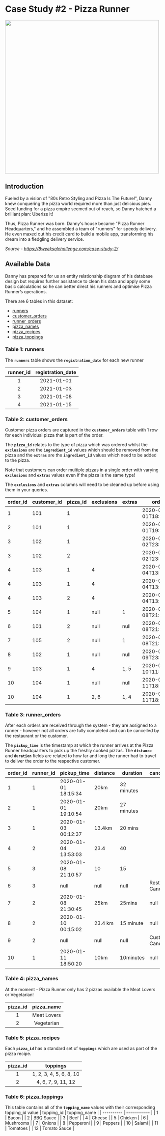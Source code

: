# Case Study #2 - Pizza Runner
<img src="https://8weeksqlchallenge.com/images/case-study-designs/2.png" width="500">

## Introduction
Fueled by a vision of "80s Retro Styling and Pizza Is The Future!", Danny knew conquering the pizza world required more than just delicious pies. Seed funding for a pizza empire seemed out of reach, so Danny hatched a brilliant plan: Uberize it!

Thus, Pizza Runner was born. Danny's house became "Pizza Runner Headquarters," and he assembled a team of "runners" for speedy delivery. He even maxed out his credit card to build a mobile app, transforming his dream into a fledgling delivery service.

*Source - https://8weeksqlchallenge.com/case-study-2/*

## Available Data
Danny has prepared for us an entity relationship diagram of his database design but requires further assistance to clean his data and apply some basic calculations so he can better direct his runners and optimise Pizza Runner’s operations.

There are 6 tables in this dataset:
- [runners](#table-1-runners)
- [customer_orders](#table-2-customer_orders)
- [runner_orders](#table-3-runner_orders)
- [pizza_names](#table-4-pizza_names)
- [pizza_recipes](#table-5-pizza_recipes)
- [pizza_toppings](#table-6-pizza_toppings)

### Table 1: runners
The **`runners`** table shows the **`registration_date`** for each new runner

|runner_id|registration_date|
|:-------:|:---------------:|
|1|2021-01-01|
|2|2021-01-03|
|3|2021-01-08|
|4|2021-01-15|

### Table 2: customer_orders
Customer pizza orders are captured in the **`customer_orders`** table with 1 row for each individual pizza that is part of the order.

The **`pizza_id`** relates to the type of pizza which was ordered whilst the **`exclusions`** are the **`ingredient_id`** values which should be removed from the pizza and the **`extras`** are the **`ingredient_id`** values which need to be added to the pizza.

Note that customers can order multiple pizzas in a single order with varying **`exclusions`** and **`extras`** values even if the pizza is the same type!

The **`exclusions`** and **`extras`** columns will need to be cleaned up before using them in your queries.

| order_id | customer_id | pizza_id | exclusions | extras | order_time               |
| -------- | ----------- | -------- | ---------- | ------ | ------------------------ |
| 1        | 101         | 1        |            |        | 2020-01-01T18:05:02.000Z |
| 2        | 101         | 1        |            |        | 2020-01-01T19:00:52.000Z |
| 3        | 102         | 1        |            |        | 2020-01-02T23:51:23.000Z |
| 3        | 102         | 2        |            |        | 2020-01-02T23:51:23.000Z |
| 4        | 103         | 1        | 4          |        | 2020-01-04T13:23:46.000Z |
| 4        | 103         | 1        | 4          |        | 2020-01-04T13:23:46.000Z |
| 4        | 103         | 2        | 4          |        | 2020-01-04T13:23:46.000Z |
| 5        | 104         | 1        | null       | 1      | 2020-01-08T21:00:29.000Z |
| 6        | 101         | 2        | null       | null   | 2020-01-08T21:03:13.000Z |
| 7        | 105         | 2        | null       | 1      | 2020-01-08T21:20:29.000Z |
| 8        | 102         | 1        | null       | null   | 2020-01-09T23:54:33.000Z |
| 9        | 103         | 1        | 4          | 1, 5   | 2020-01-10T11:22:59.000Z |
| 10       | 104         | 1        | null       | null   | 2020-01-11T18:34:49.000Z |
| 10       | 104         | 1        | 2, 6       | 1, 4   | 2020-01-11T18:34:49.000Z |

### Table 3: runner_orders
After each orders are received through the system - they are assigned to a runner - however not all orders are fully completed and can be cancelled by the restaurant or the customer.

The **`pickup_time`** is the timestamp at which the runner arrives at the Pizza Runner headquarters to pick up the freshly cooked pizzas. The **`distance`** and **`duration`** fields are related to how far and long the runner had to travel to deliver the order to the respective customer.

| order_id | runner_id | pickup_time         | distance | duration   | cancellation            |
| -------- | --------- | ------------------- | -------- | ---------- | ----------------------- |
| 1        | 1         | 2020-01-01 18:15:34 | 20km     | 32 minutes |                         |
| 2        | 1         | 2020-01-01 19:10:54 | 20km     | 27 minutes |                         |
| 3        | 1         | 2020-01-03 00:12:37 | 13.4km   | 20 mins    |                         |
| 4        | 2         | 2020-01-04 13:53:03 | 23.4     | 40         |                         |
| 5        | 3         | 2020-01-08 21:10:57 | 10       | 15         |                         |
| 6        | 3         | null                | null     | null       | Restaurant Cancellation |
| 7        | 2         | 2020-01-08 21:30:45 | 25km     | 25mins     | null                    |
| 8        | 2         | 2020-01-10 00:15:02 | 23.4 km  | 15 minute  | null                    |
| 9        | 2         | null                | null     | null       | Customer Cancellation   |
| 10       | 1         | 2020-01-11 18:50:20 | 10km     | 10minutes  | null                    |

### Table 4: pizza_names
At the moment - Pizza Runner only has 2 pizzas available the Meat Lovers or Vegetarian!

|pizza_id|pizza_name|
|:------:|:--------:|
|1|Meat Lovers|
|2|Vegetarian|

### Table 5: pizza_recipes
Each **`pizza_id`** has a standard set of **`toppings`** which are used as part of the pizza recipe.

|pizza_id|toppings|
|:------:|:------:|
|1|1, 2, 3, 4, 5, 6, 8, 10|
|2|4, 6, 7, 9, 11, 12|

### Table 6: pizza_toppings
This table contains all of the **`topping_name`** values with their corresponding topping_id value
| topping_id | topping_name |
| ---------- | ------------ |
| 1          | Bacon        |
| 2          | BBQ Sauce    |
| 3          | Beef         |
| 4          | Cheese       |
| 5          | Chicken      |
| 6          | Mushrooms    |
| 7          | Onions       |
| 8          | Pepperoni    |
| 9          | Peppers      |
| 10         | Salami       |
| 11         | Tomatoes     |
| 12         | Tomato Sauce |
